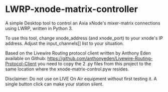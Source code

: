 # LWRP-xnode-matrix-controller
A simple Desktop tool to control an Axia xNode's mixer-matrix connections using LWRP, written in Python 3.

To use this tool, change xnode_address (and xnode_port) to your xnode's IP address. 
Adjust the input_channels[] list to your situation.

Based on the Livewire Routing protocol client written by Anthony Eden available on Github:
https://github.com/anthonyeden/Livewire-Routing-Protocol-Client
you need to copy the 2 .py files from this project to the same location where the xnode-matrix-control.pyw resides.

Disclaimer: 
Do not use on LIVE On Air equipment without first testing it. A single button click can make your station silent.
